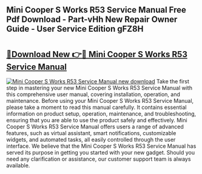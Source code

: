 ## Mini Cooper S Works R53 Service Manual Free Pdf Download - Part-vHh New Repair Owner Guide - User Service Edition gFZ8H

# <h2><a href="http://bc70670.oget.top/?id=Mini+Cooper+S+Works+R53+Service+Manual">🔗Download New 👉🔴 Mini Cooper S Works R53 Service Manual</a></h2>

[![Mini Cooper S Works R53 Service Manual new download](https://i.imgur.com/5g1atiW.png)](http://bc70670.oget.top/?id=Mini+Cooper+S+Works+R53+Service+Manual)
Take the first step in mastering your new Mini Cooper S Works R53 Service Manual with this comprehensive user manual, covering installation, operation, and maintenance. Before using your Mini Cooper S Works R53 Service Manual, please take a moment to read this manual carefully. It contains essential information on product setup, operation, maintenance, and troubleshooting, ensuring that you are able to use the product safely and effectively. Mini Cooper S Works R53 Service Manual offers users a range of advanced features, such as virtual assistant, smart notifications, customizable widgets, and automated tasks, all easily controlled through the user interface. We believe that the Mini Cooper S Works R53 Service Manual has served its purpose in getting you started with your new gadget. Should you need any clarification or assistance, our customer support team is always available.
